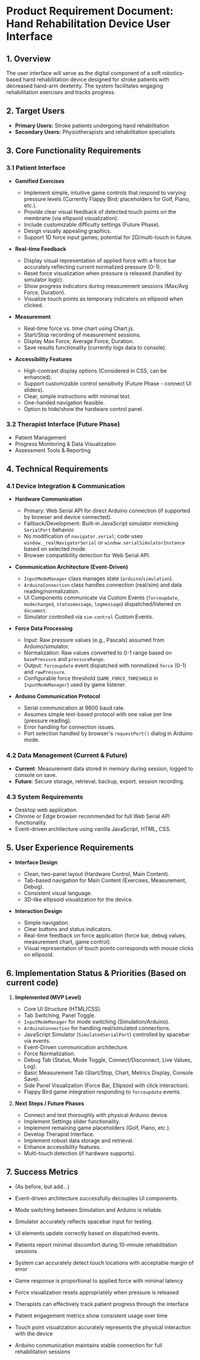 # Product Requirement Document: Hand Rehabilitation Device User Interface

## 1. Overview

The user interface will serve as the digital component of a soft robotics-based hand rehabilitation device designed for stroke patients with decreased hand-arm dexterity. The system facilitates engaging rehabilitation exercises and tracks progress.

## 2. Target Users

- **Primary Users:** Stroke patients undergoing hand rehabilitation
- **Secondary Users:** Physiotherapists and rehabilitation specialists 

## 3. Core Functionality Requirements

### 3.1 Patient Interface

- **Gamified Exercises**
  - Implement simple, intuitive game controls that respond to varying pressure levels (Currently Flappy Bird; placeholders for Golf, Piano, etc.).
  - Provide clear visual feedback of detected touch points on the membrane (via ellipsoid visualization).
  - Include customizable difficulty settings (Future Phase).
  - Design visually appealing graphics.
  - Support 1D force input games; potential for 2D/multi-touch in future.

- **Real-time Feedback**
  - Display visual representation of applied force with a force bar accurately reflecting current normalized pressure (0-1).
  - Reset force visualization when pressure is released (handled by simulator logic).
  - Show progress indicators during measurement sessions (Max/Avg Force, Duration).
  - Visualize touch points as temporary indicators on ellipsoid when clicked.

- **Measurement**
  - Real-time force vs. time chart using Chart.js.
  - Start/Stop recording of measurement sessions.
  - Display Max Force, Average Force, Duration.
  - Save results functionality (currently logs data to console).

- **Accessibility Features**
  - High-contrast display options (Considered in CSS, can be enhanced).
  - Support customizable control sensitivity (Future Phase - connect UI sliders).
  - Clear, simple instructions with minimal text.
  - One-handed navigation feasible.
  - Option to hide/show the hardware control panel.

### 3.2 Therapist Interface (Future Phase)

- Patient Management
- Progress Monitoring & Data Visualization
- Assessment Tools & Reporting

## 4. Technical Requirements

### 4.1 Device Integration & Communication

- **Hardware Communication**
  - Primary: Web Serial API for direct Arduino connection (if supported by browser and device connected).
  - Fallback/Development: Built-in JavaScript simulator mimicking `SerialPort` behavior.
  - No modification of `navigator.serial`; code uses `window._realNavigatorSerial` or `window.serialSimulatorInstance` based on selected mode.
  - Browser compatibility detection for Web Serial API.

- **Communication Architecture (Event-Driven)**
  - `InputModeManager` class manages state (`arduino`/`simulation`).
  - `ArduinoConnection` class handles connection (real/sim) and data reading/normalization.
  - UI Components communicate via Custom Events (`forceupdate`, `modechanged`, `statusmessage`, `logmessage`) dispatched/listened on `document`.
  - Simulator controlled via `sim-control` Custom Events.

- **Force Data Processing**
  - Input: Raw pressure values (e.g., Pascals) assumed from Arduino/simulator.
  - Normalization: Raw values converted to 0-1 range based on `basePressure` and `pressureRange`.
  - Output: `forceupdate` event dispatched with normalized `force` (0-1) and `rawPressure`.
  - Configurable force threshold (`GAME_FORCE_THRESHOLD` in `InputModeManager`) used by game listener.

- **Arduino Communication Protocol**
  - Serial communication at 9600 baud rate.
  - Assumes simple text-based protocol with one value per line (pressure reading).
  - Error handling for connection issues.
  - Port selection handled by browser's `requestPort()` dialog in Arduino mode.

### 4.2 Data Management (Current & Future)

- **Current**: Measurement data stored in memory during session, logged to console on save.
- **Future**: Secure storage, retrieval, backup, export, session recording.

### 4.3 System Requirements

- Desktop web application.
- Chrome or Edge browser recommended for full Web Serial API functionality.
- Event-driven architecture using vanilla JavaScript, HTML, CSS.

## 5. User Experience Requirements

- **Interface Design**
  - Clean, two-panel layout (Hardware Control, Main Content).
  - Tab-based navigation for Main Content (Exercises, Measurement, Debug).
  - Consistent visual language.
  - 3D-like ellipsoid visualization for the device.

- **Interaction Design**
  - Simple navigation.
  - Clear buttons and status indicators.
  - Real-time feedback on force application (force bar, debug values, measurement chart, game control).
  - Visual representation of touch points corresponds with mouse clicks on ellipsoid.

## 6. Implementation Status & Priorities (Based on current code)

1. **Implemented (MVP Level)**
   - Core UI Structure (HTML/CSS).
   - Tab Switching, Panel Toggle.
   - `InputModeManager` for mode switching (Simulation/Arduino).
   - `ArduinoConnection` for handling real/simulated connections.
   - JavaScript Simulator (`SimulatedSerialPort`) controlled by spacebar via events.
   - Event-Driven communication architecture.
   - Force Normalization.
   - Debug Tab (Status, Mode Toggle, Connect/Disconnect, Live Values, Log).
   - Basic Measurement Tab (Start/Stop, Chart, Metrics Display, Console Save).
   - Side Panel Visualization (Force Bar, Ellipsoid with click interaction).
   - Flappy Bird game integration responding to `forceupdate` events.

2. **Next Steps / Future Phases**
   - Connect and test thoroughly with physical Arduino device.
   - Implement Settings slider functionality.
   - Implement remaining game placeholders (Golf, Piano, etc.).
   - Develop Therapist Interface.
   - Implement robust data storage and retrieval.
   - Enhance accessibility features.
   - Multi-touch detection (if hardware supports).

## 7. Success Metrics

- (As before, but add...)
- Event-driven architecture successfully decouples UI components.
- Mode switching between Simulation and Arduino is reliable.
- Simulator accurately reflects spacebar input for testing.
- UI elements update correctly based on dispatched events.

- Patients report minimal discomfort during 10-minute rehabilitation sessions
- System can accurately detect touch locations with acceptable margin of error
- Game response is proportional to applied force with minimal latency
- Force visualization resets appropriately when pressure is released
- Therapists can effectively track patient progress through the interface
- Patient engagement metrics show consistent usage over time
- Touch point visualization accurately represents the physical interaction with the device
- Arduino communication maintains stable connection for full rehabilitation sessions 
